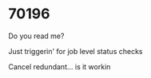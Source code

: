 # 70196
Do you read me?

Just triggerin' for job level status checks

Cancel redundant... is it workin
